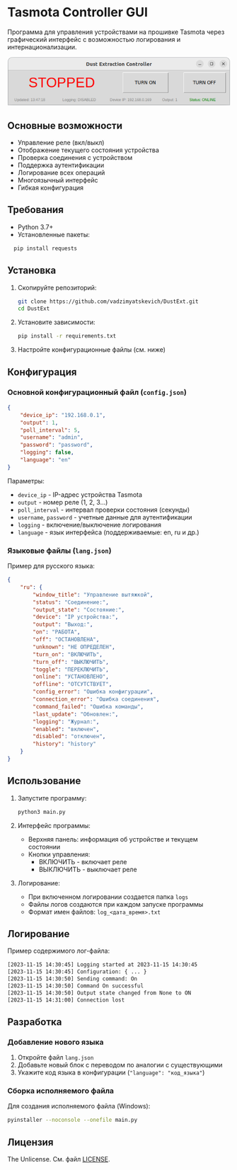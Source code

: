 # Tasmota Controller GUI

Программа для управления устройствами на прошивке Tasmota через графический интерфейс с возможностью логирования и интернационализации.

![Скриншот интерфейса](img/Screenshot.png)

## Основные возможности

- Управление реле (вкл/выкл)
- Отображение текущего состояния устройства
- Проверка соединения с устройством
- Поддержка аутентификации
- Логирование всех операций
- Многоязычный интерфейс
- Гибкая конфигурация

## Требования

- Python 3.7+
- Установленные пакеты:
```markdown
  pip install requests
  ```

## Установка

1. Скопируйте репозиторий:
   ```bash
   git clone https://github.com/vadzimyatskevich/DustExt.git
   cd DustExt
   ```

2. Установите зависимости:
   ```bash
   pip install -r requirements.txt
   ```

3. Настройте конфигурационные файлы (см. ниже)

## Конфигурация

### Основной конфигурационный файл (`config.json`)

```json
{
    "device_ip": "192.168.0.1",
    "output": 1,
    "poll_interval": 5,
    "username": "admin",
    "password": "password",
    "logging": false,
    "language": "en"
}
```

Параметры:
- `device_ip` - IP-адрес устройства Tasmota
- `output` - номер реле (1, 2, 3...)
- `poll_interval` - интервал проверки состояния (секунды)
- `username`, `password` - учетные данные для аутентификации
- `logging` - включение/выключение логирования
- `language` - язык интерфейса (поддерживаемые: en, ru и др.)

### Языковые файлы (`lang.json`)

Пример для русского языка:

```json
{
    "ru": {
        "window_title": "Управление вытяжкой",
        "status": "Соединение:",
        "output_state": "Состояние:",
        "device": "IP устройства:",
        "output": "Выход:",
        "on": "РАБОТА",
        "off": "ОСТАНОВЛЕНА",
        "unknown": "НЕ ОПРЕДЕЛЕН",
        "turn_on": "ВКЛЮЧИТЬ",
        "turn_off": "ВЫКЛЮЧИТЬ",
        "toggle": "ПЕРЕКЛЮЧИТЬ",
        "online": "УСТАНОВЛЕНО",
        "offline": "ОТСУТСТВУЕТ",
        "config_error": "Ошибка конфигурации",
        "connection_error": "Ошибка соединения",
        "command_failed": "Ошибка команды",
        "last_update": "Обновлен:",
        "logging": "Журнал:",
        "enabled": "включен",
        "disabled": "отключен",
        "history": "history"
    }
}
```

## Использование

1. Запустите программу:
   ```bash
   python3 main.py
   ```

2. Интерфейс программы:
   - Верхняя панель: информация об устройстве и текущем состоянии
   - Кнопки управления:
     - ВКЛЮЧИТЬ - включает реле
     - ВЫКЛЮЧИТЬ - выключает реле

3. Логирование:
   - При включенном логировании создается папка `logs`
   - Файлы логов создаются при каждом запуске программы
   - Формат имен файлов: `log_<дата_время>.txt`

## Логирование

Пример содержимого лог-файла:
```
[2023-11-15 14:30:45] Logging started at 2023-11-15 14:30:45
[2023-11-15 14:30:45] Configuration: { ... }
[2023-11-15 14:30:50] Sending command: On
[2023-11-15 14:30:50] Command On successful
[2023-11-15 14:30:50] Output state changed from None to ON
[2023-11-15 14:31:00] Connection lost
```

## Разработка

### Добавление нового языка

1. Откройте файл `lang.json`
2. Добавьте новый блок с переводом по аналогии с существующими
3. Укажите код языка в конфигурации (`"language": "код_языка"`)

### Сборка исполняемого файла

Для создания исполняемого файла (Windows):
```bash
pyinstaller --noconsole --onefile main.py
```

## Лицензия

The Unlicense. См. файл [LICENSE](LICENSE).

